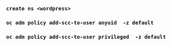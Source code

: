 ### ```create ns <wordpress>```

### ```oc adm policy add-scc-to-user anyuid  -z default```

### ```oc adm policy add-scc-to-user privileged  -z default```
